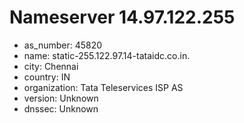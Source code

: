 # Nameserver 14.97.122.255

* as_number: 45820
* name: static-255.122.97.14-tataidc.co.in.
* city: Chennai
* country: IN
* organization: Tata Teleservices ISP AS
* version: Unknown
* dnssec: Unknown
